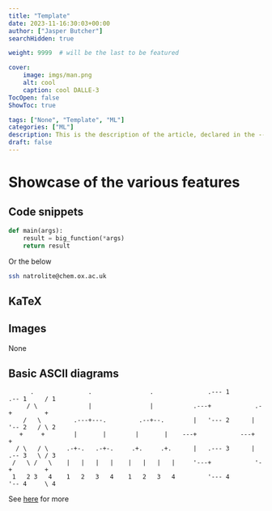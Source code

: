 ```yaml
---
title: "Template"
date: 2023-11-16:30:03+00:00
author: ["Jasper Butcher"]
searchHidden: true

weight: 9999  # will be the last to be featured

cover:
    image: imgs/man.png
    alt: cool
    caption: cool DALLE-3
TocOpen: false
ShowToc: true

tags: ["None", "Template", "ML"]
categories: ["ML"]
description: This is the description of the article, declared in the --- area of the MD file used to create it.
draft: false
---
```


# Showcase of the various features

## Code snippets


```python
def main(args):
    result = big_function(*args)
    return result
```
Or the below
```bash
ssh natrolite@chem.ox.ac.uk
```

## KaTeX


## Images

None

## Basic ASCII diagrams
```goat
      .               .                .               .--- 1          .-- 1     / 1
     / \              |                |           .---+            .-+         +
    /   \         .---+---.         .--+--.        |   '--- 2      |   '-- 2   / \ 2
   +     +        |       |        |       |    ---+            ---+          +
  / \   / \     .-+-.   .-+-.     .+.     .+.      |   .--- 3      |   .-- 3   \ / 3
 /   \ /   \    |   |   |   |    |   |   |   |     '---+            '-+         +
 1   2 3   4    1   2   3   4    1   2   3   4         '--- 4          '-- 4     \ 4

```

See [here](https://gohugo.io/content-management/diagrams/#graphics) for more